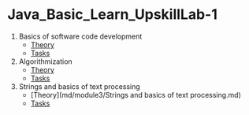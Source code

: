 # Java_Basic_Learn_UpskillLab-1

1. Basics of software code development
    - [Theory](md/module1/Basics%20of%20software%20code%20development.md)
    - [Tasks](md/module1/Tasks.md)
2. Algorithmization
    - [Theory](md/module2/Algorithmization.md)
    - [Tasks](md/module2/Tasks.md)
3. Strings and basics of text processing
    - [Theory](md/module3/Strings and basics of text processing.md)
    - [Tasks](md/module3/Tasks.md)